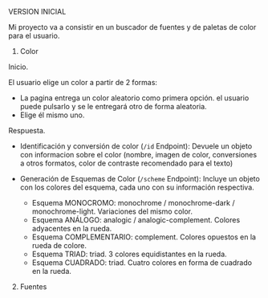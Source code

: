 VERSION INICIAL

Mi proyecto va a consistir en un buscador de fuentes y de paletas de color para el usuario. 

1. Color

Inicio.

El usuario elige un color a partir de 2 formas:
- La pagina entrega un color aleatorio como primera opción. el usuario puede pulsarlo y se le entregará otro de forma aleatoria.
- Elige él mismo uno.

Respuesta.

- Identificación y conversión de color (`/id` Endpoint):
Devuele un objeto con informacion sobre el color (nombre, imagen de color, conversiones a otros formatos, color de contraste recomendado para el texto)

- Generación de Esquemas de Color (`/scheme` Endpoint):
Incluye un objeto con los colores del esquema, cada uno con su información respectiva.
    - Esquema MONOCROMO: monochrome / monochrome-dark / monochrome-light. Variaciones del mismo color.
    - Esquema ANÁLOGO: analogic / analogic-complement. Colores adyacentes en la rueda.
    - Esquema COMPLEMENTARIO: complement. Colores opuestos en la rueda de colore.
    - Esquema TRIAD: triad. 3 colores equidistantes en la rueda.
    - Esquema CUADRADO: triad. Cuatro colores en forma de cuadrado en la rueda.


2. Fuentes
